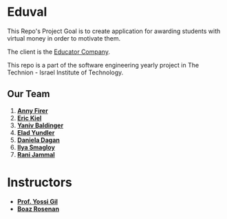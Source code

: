 # Eduval

This Repo's Project Goal is to create application for awarding students with virtual money in order to motivate them.

The client is the [Educator Company](http://www.lyceum.co.il/he).


This repo is a part of the software engineering yearly project in The Technion - Israel Institute of Technology.



	
## Our Team
1. [**Anny Firer** ](https://github.com/anny234)
2. [**Eric Kiel** ](https://github.com/eric-K1)
3. [**Yaniv Baldinger** ](https://github.com/yanivbaldi)
4. [**Elad Yundler** ](https://github.com/eladyundler)
5. [**Daniela Dagan** ](https://github.com/DanielaDii)
6. [**Ilya Smagloy** ](https://github.com/IliaSmagloy)
7. [**Rani Jammal** ](https://github.com/IliaSmagloy)



# Instructors
* [**Prof. Yossi Gil** ](https://github.com/yossigil/)
* [**Boaz Rosenan** ](https://github.com/brosenan)
